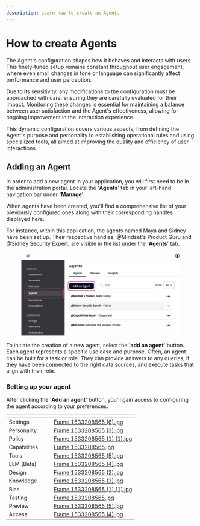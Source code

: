 ```yaml
---
description: Learn how to create an Agent.
---
```


# How to create Agents

The Agent's configuration shapes how it behaves and interacts with users. This finely-tuned setup remains constant throughout user engagement, where even small changes in tone or language can significantly affect performance and user perception.

Due to its sensitivity, any modifications to the configuration must be approached with care, ensuring they are carefully evaluated for their impact. Monitoring these changes is essential for maintaining a balance between user satisfaction and the Agent's effectiveness, allowing for ongoing improvement in the interaction experience.&#x20;

This dynamic configuration covers various aspects, from defining the Agent's purpose and personality to establishing operational rules and using specialized tools, all aimed at improving the quality and efficiency of user interactions.

## **Adding an Agent**

In order to add a new agent in your application, you will first need to be in the administration portal. Locate the '**Agents**' tab in your left-hand navigation bar under **'Manage'.**&#x20;

When agents have been created, you'll find a comprehensive list of your previously configured ones along with their corresponding handles displayed here.

For instance, within this application, the agents named Maya and Sidney have been set up. Their respective handles, @Mindset's Product Guru and @Sidney Security Expert, are visible in the list under the '**Agents**' tab.

<figure><img src="../../../../.gitbook/assets/Screenshot 2024-08-15 at 15.29.39.png" alt=""><figcaption></figcaption></figure>

To initiate the creation of a new agent, select the '**add an agent**' button. Each agent represents a specific use case and purpose. Often, an agent can be built for a task or role. They can provide answers to any queries, if they have been connected to the right data sources, and execute tasks that align with their role.

### Setting up your agent

After clicking the '**Add an agent**' button, you'll gain access to configuring the agent according to your preferences.

<table data-view="cards"><thead><tr><th></th><th></th><th></th><th data-hidden data-card-cover data-type="files"></th></tr></thead><tbody><tr><td>Settings</td><td></td><td></td><td><a href="../../../../.gitbook/assets/Frame 1533208565 (6).jpg">Frame 1533208565 (6).jpg</a></td></tr><tr><td>Personality</td><td></td><td></td><td><a href="../../../../.gitbook/assets/Frame 1533208565 (3).jpg">Frame 1533208565 (3).jpg</a></td></tr><tr><td>Policy</td><td></td><td></td><td><a href="../../../../.gitbook/assets/Frame 1533208565 (1) (1).jpg">Frame 1533208565 (1) (1).jpg</a></td></tr><tr><td>Capabilities</td><td></td><td></td><td><a href="../../../../.gitbook/assets/Frame 1533208565.jpg">Frame 1533208565.jpg</a></td></tr><tr><td>Tools</td><td></td><td></td><td><a href="../../../../.gitbook/assets/Frame 1533208565 (5).jpg">Frame 1533208565 (5).jpg</a></td></tr><tr><td>LLM (Beta)</td><td></td><td></td><td><a href="../../../../.gitbook/assets/Frame 1533208565 (4).jpg">Frame 1533208565 (4).jpg</a></td></tr><tr><td>Design</td><td></td><td></td><td><a href="../../../../.gitbook/assets/Frame 1533208565 (2).jpg">Frame 1533208565 (2).jpg</a></td></tr><tr><td>Knowledge</td><td></td><td></td><td><a href="../../../../.gitbook/assets/Frame 1533208565 (3).jpg">Frame 1533208565 (3).jpg</a></td></tr><tr><td>Bias</td><td></td><td></td><td><a href="../../../../.gitbook/assets/Frame 1533208565 (1) (1).jpg">Frame 1533208565 (1) (1).jpg</a></td></tr><tr><td>Testing</td><td></td><td></td><td><a href="../../../../.gitbook/assets/Frame 1533208565.jpg">Frame 1533208565.jpg</a></td></tr><tr><td>Preview</td><td></td><td></td><td><a href="../../../../.gitbook/assets/Frame 1533208565 (5).jpg">Frame 1533208565 (5).jpg</a></td></tr><tr><td>Access</td><td></td><td></td><td><a href="../../../../.gitbook/assets/Frame 1533208565 (4).jpg">Frame 1533208565 (4).jpg</a></td></tr></tbody></table>

